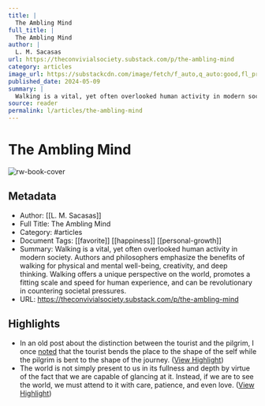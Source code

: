 ```yaml
---
title: |
  The Ambling Mind
full_title: |
  The Ambling Mind
author: |
  L. M. Sacasas
url: https://theconvivialsociety.substack.com/p/the-ambling-mind
category: articles
image_url: https://substackcdn.com/image/fetch/f_auto,q_auto:good,fl_progressive:steep/https%3A%2F%2Fbucketeer-e05bbc84-baa3-437e-9518-adb32be77984.s3.amazonaws.com%2Fpublic%2Fimages%2F074c6296-3c12-4a3c-9097-567ac92907be_256x256.png
published_date: 2024-05-09
summary: |
  Walking is a vital, yet often overlooked human activity in modern society. Authors and philosophers emphasize the benefits of walking for physical and mental well-being, creativity, and deep thinking. Walking offers a unique perspective on the world, promotes a fitting scale and speed for human experience, and can be revolutionary in countering societal pressures.
source: reader
permalink: l/articles/the-ambling-mind
---
```

# The Ambling Mind

![rw-book-cover](https://substackcdn.com/image/fetch/f_auto,q_auto:good,fl_progressive:steep/https%3A%2F%2Fbucketeer-e05bbc84-baa3-437e-9518-adb32be77984.s3.amazonaws.com%2Fpublic%2Fimages%2F074c6296-3c12-4a3c-9097-567ac92907be_256x256.png)

## Metadata
- Author: [[L. M. Sacasas]]
- Full Title: The Ambling Mind
- Category: #articles
- Document Tags: [[favorite]] [[happiness]] [[personal-growth]] 
- Summary: Walking is a vital, yet often overlooked human activity in modern society. Authors and philosophers emphasize the benefits of walking for physical and mental well-being, creativity, and deep thinking. Walking offers a unique perspective on the world, promotes a fitting scale and speed for human experience, and can be revolutionary in countering societal pressures.
- URL: https://theconvivialsociety.substack.com/p/the-ambling-mind

## Highlights
- In an old post about the distinction between the tourist and the pilgrim, I once [noted](https://thefrailestthing.com/2012/06/06/the-pilgrim-and-the-tourist/) that the tourist bends the place to the shape of the self while the pilgrim is bent to the shape of the journey. ([View Highlight](https://read.readwise.io/read/01j09seqf8f0gfvgcv16q36qmd))
- The world is not simply present to us in its fullness and depth by virtue of the fact that we are capable of glancing at it. Instead, if we are to see the world, we must attend to it with care, patience, and even love. ([View Highlight](https://read.readwise.io/read/01j09shm4wak6t9cn5mcamd39s))



